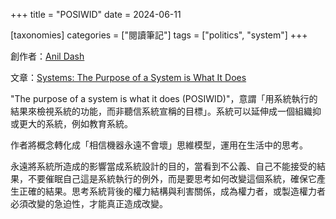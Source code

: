 +++
title = "POSIWID"
date = 2024-06-11

[taxonomies]
categories = ["閱讀筆記"]
tags = ["politics", "system"]
+++

創作者：[Anil Dash](https://www.anildash.com/)

文章：[Systems: The Purpose of a System is What It Does](https://www.anildash.com/2024/05/29/systems-the-purpose-of-a-system/)

"The purpose of a system is what it does (POSIWID)"，意謂「用系統執行的結果來檢視系統的功能，而非聽信系統宣稱的目標」。系統可以延伸成一個組織抑或更大的系統，例如教育系統。

作者將概念轉化成「相信機器永遠不會壞」思維模型，運用在生活中的思考。

永遠將系統所造成的影響當成系統設計的目的，當看到不公義、自己不能接受的結果，不要催眠自己這是系統執行的例外，而是要思考如何改變這個系統，確保它產生正確的結果。思考系統背後的權力結構與利害關係，成為權力者，或製造權力者必須改變的急迫性，才能真正造成改變。
